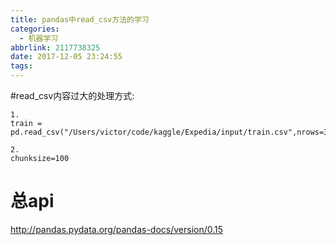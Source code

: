 ```yaml
---
title: pandas中read_csv方法的学习
categories:
  - 机器学习
abbrlink: 2117738325
date: 2017-12-05 23:24:55
tags:
---
```

#read_csv内容过大的处理方式:
```
1.
train = pd.read_csv("/Users/victor/code/kaggle/Expedia/input/train.csv",nrows=3000)

2.
chunksize=100
```


# 总api
http://pandas.pydata.org/pandas-docs/version/0.15